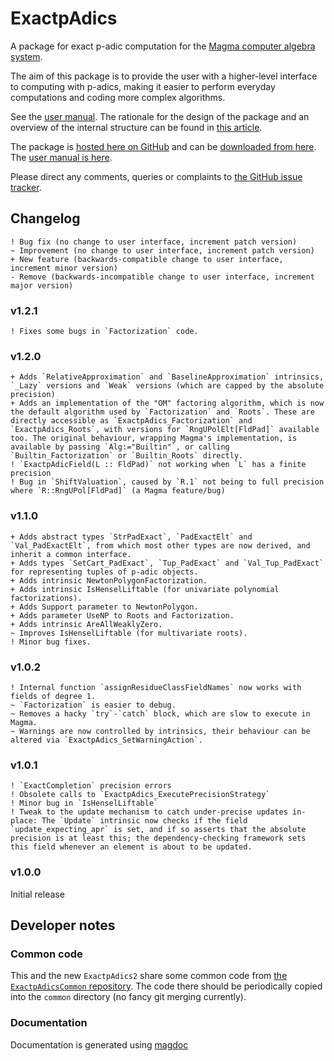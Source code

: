 # ExactpAdics

A package for exact p-adic computation for the [Magma computer algebra system](http://magma.maths.usyd.edu.au/magma).

The aim of this package is to provide the user with a higher-level interface to computing with p-adics, making it easier to perform everyday computations and coding more complex algorithms.

See the [user manual](https://cjdoris.github.io/ExactpAdics). The rationale for the design of the package and an overview of the internal structure can be found in [this article](http://arxiv.org/my-article).

The package is [hosted here on GitHub](https://github.com/cjdoris/ExactpAdics) and can be [downloaded from here](https://github.com/cjdoris/ExactpAdics/releases/latest). The [user manual is here](https://cjdoris.github.io/ExactpAdics).

Please direct any comments, queries or complaints to [the GitHub issue tracker](https://github.com/cjdoris/ExactpAdics/issues).

## Changelog

```
! Bug fix (no change to user interface, increment patch version)
~ Improvement (no change to user interface, increment patch version)
+ New feature (backwards-compatible change to user interface, increment minor version)
- Remove (backwards-incompatible change to user interface, increment major version)
```

### v1.2.1
```
! Fixes some bugs in `Factorization` code.
```

### v1.2.0
```
+ Adds `RelativeApproximation` and `BaselineApproximation` intrinsics, `_Lazy` versions and `Weak` versions (which are capped by the absolute precision)
+ Adds an implementation of the "OM" factoring algorithm, which is now the default algorithm used by `Factorization` and `Roots`. These are directly accessible as `ExactpAdics_Factorization` and `ExactpAdics_Roots`, with versions for `RngUPolElt[FldPad]` available too. The original behaviour, wrapping Magma's implementation, is available by passing `Alg:="Builtin"`, or calling `Builtin_Factorization` or `Builtin_Roots` directly.
! `ExactpAdicField(L :: FldPad)` not working when `L` has a finite precision
! Bug in `ShiftValuation`, caused by `R.1` not being to full precision where `R::RngUPol[FldPad]` (a Magma feature/bug)
```

### v1.1.0
```
+ Adds abstract types `StrPadExact`, `PadExactElt` and `Val_PadExactElt`, from which most other types are now derived, and inherit a common interface.
+ Adds types `SetCart_PadExact`, `Tup_PadExact` and `Val_Tup_PadExact` for representing tuples of p-adic objects.
+ Adds intrinsic NewtonPolygonFactorization.
+ Adds intrinsic IsHenselLiftable (for univariate polynomial factorizations).
+ Adds Support parameter to NewtonPolygon.
+ Adds parameter UseNP to Roots and Factorization.
+ Adds intrinsic AreAllWeaklyZero.
~ Improves IsHenselLiftable (for multivariate roots).
! Minor bug fixes.
```

### v1.0.2
```
! Internal function `assignResidueClassFieldNames` now works with fields of degree 1.
~ `Factorization` is easier to debug.
~ Removes a hacky `try`-`catch` block, which are slow to execute in Magma.
~ Warnings are now controlled by intrinsics, their behaviour can be altered via `ExactpAdics_SetWarningAction`.
```

### v1.0.1
```
! `ExactCompletion` precision errors
! Obsolete calls to `ExactpAdics_ExecutePrecisionStrategy`
! Minor bug in `IsHenselLiftable`
! Tweak to the update mechanism to catch under-precise updates in-place: The `Update` intrinsic now checks if the field `update_expecting_apr` is set, and if so asserts that the absolute precision is at least this; the dependency-checking framework sets this field whenever an element is about to be updated.
```

### v1.0.0
Initial release

## Developer notes

### Common code

This and the new `ExactpAdics2` share some common code from [the `ExactpAdicsCommon` repository](https://github.com/cjdoris/ExactpAdicsCommon). The code there should be periodically copied into the `common` directory (no fancy git merging currently).

### Documentation

Documentation is generated using [magdoc](https://cjdoris.github.io/magdoc)